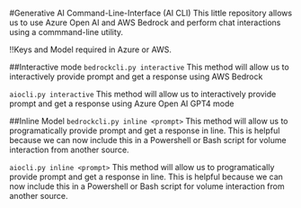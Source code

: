 #Generative AI Command-Line-Interface (AI CLI)
This little repository allows us to use Azure Open AI and AWS Bedrock and perform chat interactions using a commmand-line utility.

!!Keys and Model required in Azure or AWS.

##Interactive mode
`bedrockcli.py interactive`
This method will allow us to interactively provide prompt and get a response using AWS Bedrock

`aiocli.py interactive`
This method will allow us to interactively provide prompt and get a response using Azure Open AI GPT4 mode

##Inline Model
`bedrockcli.py inline <prompt>`
This method will allow us to programatically provide prompt and get a response in line. This is helpful because we can now include this in a Powershell or Bash script for volume interaction from another source.

`aiocli.py inline <prompt>`
This method will allow us to programatically provide prompt and get a response in line. This is helpful because we can now include this in a Powershell or Bash script for volume interaction from another source.





